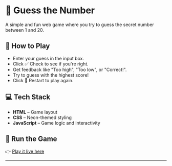 # 🎯 Guess the Number

A simple and fun web game where you try to guess the secret number between 1 and 20.

## 🔹 How to Play
- Enter your guess in the input box.
- Click ✅ Check to see if you're right.
- Get feedback like "Too high", "Too low", or "Correct!".
- Try to guess with the highest score!
- Click 🔄 Restart to play again.

## 💻 Tech Stack
- **HTML** – Game layout
- **CSS** – Neon-themed styling
- **JavaScript** – Game logic and interactivity

## 🚀 Run the Game
👉 [Play it live here](https://guessthenumber-vert-five.vercel.app)

---
